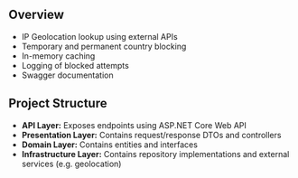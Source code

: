 ##  Overview
- IP Geolocation lookup using external APIs
- Temporary and permanent country blocking
- In-memory caching
- Logging of blocked attempts
- Swagger documentation


##  Project Structure
- **API Layer:** Exposes endpoints using ASP.NET Core Web API
- **Presentation Layer:** Contains request/response DTOs and controllers
- **Domain Layer:** Contains entities and interfaces
- **Infrastructure Layer:** Contains repository implementations and external services (e.g. geolocation)
